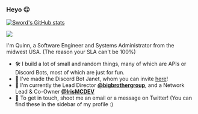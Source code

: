 ### Heyo 🙃

[![Sword's GitHub stats](https://github-readme-stats.vercel.app/api?username=The1Sword&show_icons=true&count_private=true&theme=synthwave&include_all_commits=true)](https://github.com/The1Sword)

[![](https://github-readme-stats.vercel.app/api/wakatime?username=e6e1f064-0dbe-4744-b2d9-aabb4f392b9f&theme=synthwave)](https://github.com/The1Sword)

I'm Quinn, a Software Engineer and Systems Administrator from the midwest USA. (The reason your SLA can't be 100%)

 - 🛠️ I build a lot of small and random things, many of which are APIs or Discord Bots, most of which are just for fun.
 - 🤖 I've made the Discord Bot Janet, whom you can invite [here](https://go.sword.wtf/invjanet)!
 - 🏢 I'm currently the Lead Director [**@bigbrothergroup**](https://github.com/bigbrothergroup), and a Network Lead & Co-Owner [**@IrisMCDEV**](https://github.com/IrisMCDEV)
 - 📧 To get in touch, shoot me an email or a message on Twitter! (You can find these in the sidebar of my profile :)
